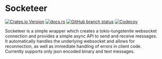 # Socketeer

[![Crates.io Version](https://img.shields.io/crates/v/compass_data?style=for-the-badge)](https://crates.io/crates/socketeer)
[![docs.rs](https://img.shields.io/docsrs/compass_data?style=for-the-badge)](https://docs.rs/socketeer)
[![GitHub branch status](https://img.shields.io/github/checks-status/zheylmun/compass_data/main?style=for-the-badge&logo=GitHub)](https://github.com/zheylmun/socketeer/actions)
[![Codecov](https://img.shields.io/codecov/c/github/zheylmun/compass_data?style=for-the-badge&logo=CodeCov)](https://app.codecov.io/gh/zheylmun/socketeer)

Socketeer is a simple wrapper which creates a tokio-tungstenite websocket connection and provides a simple async API to send and receive messages.
It automatically handles the underlying websocket and allows for reconnection, as well as immediate handling of errors in client code.
Currently supports only json encoded binary and text messages.
